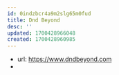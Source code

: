 ```yaml
---
id: 0indzbcr4a9m2slg65m0fud
title: Dnd Beyond
desc: ''
updated: 1700428966048
created: 1700428960985
---
```


- url: https://www.dndbeyond.com
- 